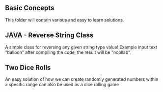 Basic Concepts
----
This folder will contain various and easy to learn solutions.


JAVA - Reverse String Class
---
 A simple class for reversing any given string type value!
Example input text "balloon" after compiling the code, the result will be "noollab".



Two Dice Rolls
---
 An easy solution of how we can create randomly generated numbers within a specific range
 can also be used as a dice rolling game

